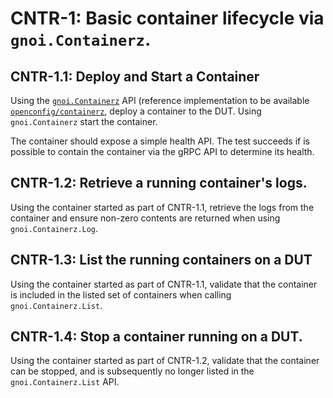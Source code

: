 # CNTR-1: Basic container lifecycle via `gnoi.Containerz`.

## CNTR-1.1: Deploy and Start a Container

Using the
[`gnoi.Containerz`](https://github.com/openconfig/gnoi/tree/main/containerz) API
(reference implementation to be available
[`openconfig/containerz`](https://github.com/openconfig/containerz), deploy a
container to the DUT. Using `gnoi.Containerz` start the container.

The container should expose a simple health API. The test succeeds if is
possible to contain the container via the gRPC API to determine its health.

## CNTR-1.2: Retrieve a running container's logs.

Using the container started as part of CNTR-1.1, retrieve the logs from the
container and ensure non-zero contents are returned when using
`gnoi.Containerz.Log`.

## CNTR-1.3: List the running containers on a DUT

Using the container started as part of CNTR-1.1, validate that the container is
included in the listed set of containers when calling `gnoi.Containerz.List`.

## CNTR-1.4: Stop a container running on a DUT.

Using the container started as part of CNTR-1.2, validate that the container can
be stopped, and is subsequently no longer listed in the `gnoi.Containerz.List`
API.

